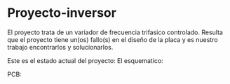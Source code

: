 # Proyecto-inversor 
El proyecto trata de un variador de frecuencia trifasico controlado. Resulta que el proyecto tiene un(os) fallo(s) en el diseño de la placa y es nuestro trabajo encontrarlos y solucionarlos. 

Este es el estado actual del proyecto: 
El esquematico:  

PCB: 
